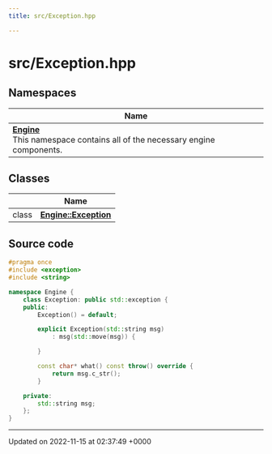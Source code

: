 ```yaml
---
title: src/Exception.hpp

---
```


# src/Exception.hpp



## Namespaces

| Name           |
| -------------- |
| **[Engine](/namespaces/namespaceEngine.md)** <br>This namespace contains all of the necessary engine components.  |

## Classes

|                | Name           |
| -------------- | -------------- |
| class | **[Engine::Exception](/classes/classEngine_1_1Exception.md)**  |




## Source code

```cpp
#pragma once
#include <exception>
#include <string>

namespace Engine {
    class Exception: public std::exception {
    public:
        Exception() = default;

        explicit Exception(std::string msg)
            : msg(std::move(msg)) {

        }

        const char* what() const throw() override {
            return msg.c_str();
        }

    private:
        std::string msg;
    };
}
```


-------------------------------

Updated on 2022-11-15 at 02:37:49 +0000
